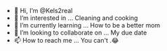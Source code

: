 - 👋 Hi, I’m @Kels2real
- 👀 I’m interested in ... Cleaning and cooking 
- 🌱 I’m currently learning ... How to be a better mom 
- 💞️ I’m looking to collaborate on ... My due date 
- 📫 How to reach me ... You can't .😂

<!---
Kels2real/Kels2real is a ✨ special ✨ repository because its `README.md` (this file) appears on your GitHub profile.
You can click the Preview link to take a look at your changes.
--->
